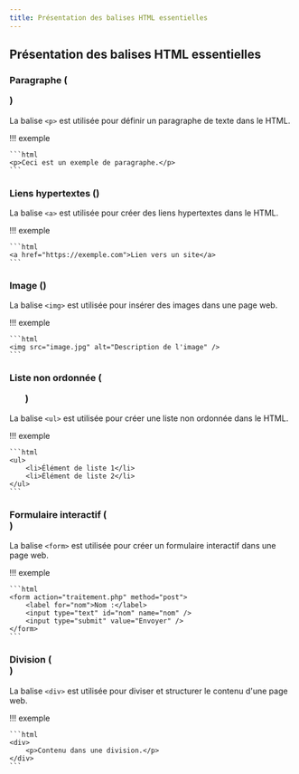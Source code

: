 ```yaml
---
title: Présentation des balises HTML essentielles
---
```


## Présentation des balises HTML essentielles

### Paragraphe (<p>)

La balise `<p>` est utilisée pour définir un paragraphe de texte dans le HTML.

!!! exemple

    ```html
    <p>Ceci est un exemple de paragraphe.</p>
    ```

### Liens hypertextes (<a>)

La balise `<a>` est utilisée pour créer des liens hypertextes dans le HTML.

!!! exemple

    ```html
    <a href="https://exemple.com">Lien vers un site</a>
    ```

### Image (<img>)

La balise `<img>` est utilisée pour insérer des images dans une page web.

!!! exemple

    ```html
    <img src="image.jpg" alt="Description de l'image" />
    ```

### Liste non ordonnée (<ul>)

La balise `<ul>` est utilisée pour créer une liste non ordonnée dans le HTML.

!!! exemple

    ```html
    <ul>
        <li>Élément de liste 1</li>
        <li>Élément de liste 2</li>
    </ul>
    ```

### Formulaire interactif (<form>)

La balise `<form>` est utilisée pour créer un formulaire interactif dans une page web.

!!! exemple

    ```html
    <form action="traitement.php" method="post">
        <label for="nom">Nom :</label>
        <input type="text" id="nom" name="nom" />
        <input type="submit" value="Envoyer" />
    </form>
    ```

### Division (<div>)

La balise `<div>` est utilisée pour diviser et structurer le contenu d'une page web.

!!! exemple

    ```html
    <div>
        <p>Contenu dans une division.</p>
    </div>
    ```
